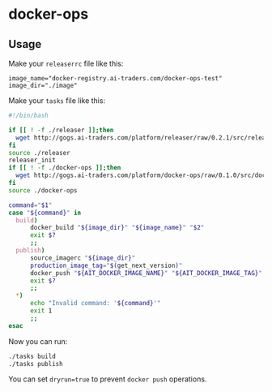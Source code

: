 # docker-ops

## Usage
Make your `releaserrc` file like this:
```
image_name="docker-registry.ai-traders.com/docker-ops-test"
image_dir="./image"
```

Make your `tasks` file like this:
```bash
#!/bin/bash

if [[ ! -f ./releaser ]];then
  wget http://gogs.ai-traders.com/platform/releaser/raw/0.2.1/src/releaser
fi
source ./releaser
releaser_init
if [[ ! -f ./docker-ops ]];then
  wget http://gogs.ai-traders.com/platform/docker-ops/raw/0.1.0/src/docker-ops
fi
source ./docker-ops

command="$1"
case "${command}" in
  build)
      docker_build "${image_dir}" "${image_name}" "$2"
      exit $?
      ;;
  publish)
      source_imagerc "${image_dir}"
      production_image_tag="$(get_next_version)"
      docker_push "${AIT_DOCKER_IMAGE_NAME}" "${AIT_DOCKER_IMAGE_TAG}" "${production_image_tag}"
      exit $?
      ;;
  *)
      echo "Invalid command: '${command}'"
      exit 1
      ;;
esac
```

Now you can run:
```bash
./tasks build
./tasks publish
```

You can set `dryrun=true` to prevent `docker push` operations.
